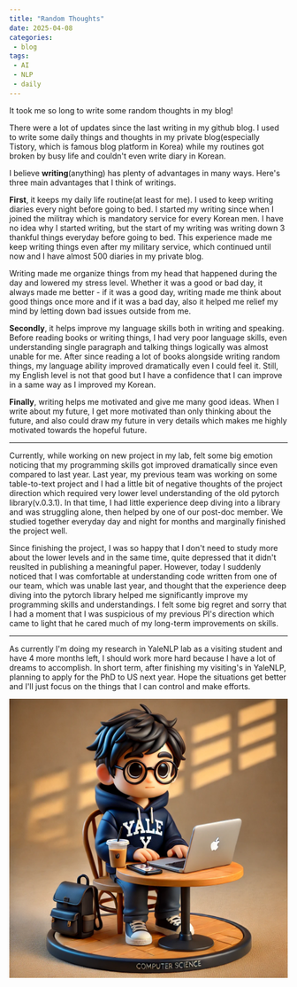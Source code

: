 ```yaml
---
title: "Random Thoughts"
date: 2025-04-08
categories:
 - blog
tags:
 - AI
 - NLP
 - daily
---
```


It took me so long to write some random thoughts in my blog! 

There were a lot of updates since the last writing in my github blog. I used to write some daily things and thoughts in my private blog(especially Tistory, which is famous blog platform in Korea) while my routines got broken by busy life and couldn't even write diary in Korean.

I believe **writing**(anything) has plenty of advantages in many ways. Here's three main advantages that I think of writings.

**First**, it keeps my daily life routine(at least for me). I used to keep writing diaries every night before going to bed. I started my writing since when I joined the militray which is mandatory service for every Korean men. I have no idea why I started writing, but the start of my writing was writing down 3 thankful things everyday before going to bed. This experience made me keep writing things even after my military service, which continued until now and I have almost 500 diaries in my private blog.

Writing made me organize things from my head that happened during the day and lowered my stress level. Whether it was a good or bad day, it always made me better - if it was a good day, writing made me think about good things once more and if it was a bad day, also it helped me relief my mind by letting down bad issues outside from me.

**Secondly**, it helps improve my language skills both in writing and speaking. Before reading books or writing things, I had very poor language skills, even understanding single paragraph and talking things logically was almost unable for me. After since reading a lot of books alongside writing random things, my language ability improved dramatically even I could feel it. Still, my English level is not that good but I have a confidence that I can improve in a same way as I improved my Korean.

**Finally**, writing helps me motivated and give me many good ideas. When I write about my future, I get more motivated than only thinking about the future, and also could draw my future in very details which makes me highly motivated towards the hopeful future.

---

Currently, while working on new project in my lab, felt some big emotion noticing that my programming skills got improved dramatically since even compared to last year. Last year, my previous team was working on some table-to-text project and I had a little bit of negative thoughts of the project direction which required very lower level understanding of the old pytorch library(v.0.3.1). In that time, I had little experience deep diving into a library and was struggling alone, then helped by one of our post-doc member. We studied together everyday day and night for months and marginally finished the project well. 

Since finishing the project, I was so happy that I don't need to study more about the lower levels and in the same time, quite depressed that it didn't reuslted in publishing a meaningful paper. However, today I suddenly noticed that I was comfortable at understanding code written from one of our team, which was unable last year, and thought that the experience deep diving into the pytorch library helped me significantly improve my programming skills and understandings. I felt some big regret and sorry that I had a moment that I was suspicious of my previous PI's direction which came to light that he cared much of my long-term improvements on skills.

---

As currently I'm doing my research in YaleNLP lab as a visiting student and have 4 more months left, I should work more hard because I have a lot of dreams to accomplish. In short term, after finishing my visiting's in YaleNLP, planning to apply for the PhD to US next year. Hope the situations get better and I'll just focus on the things that I can control and make efforts.

![my figure](/assets/images/figure_dongsuk.png)
